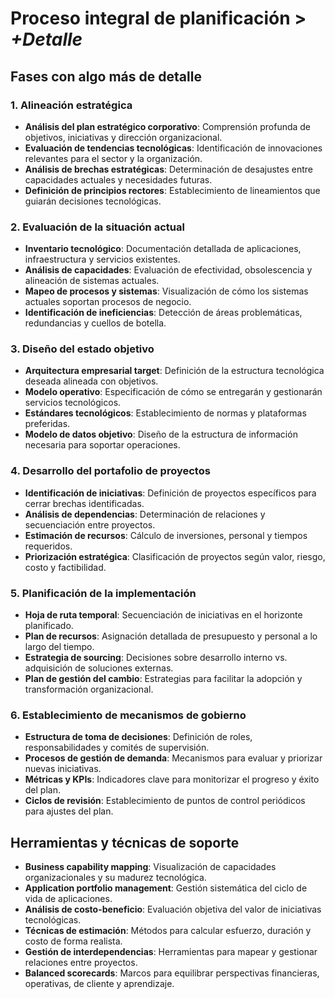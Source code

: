 # Proceso integral de planificación > *+Detalle*

## Fases con algo más de detalle

### 1. Alineación estratégica

- **Análisis del plan estratégico corporativo**: Comprensión profunda de objetivos, iniciativas y dirección organizacional.
- **Evaluación de tendencias tecnológicas**: Identificación de innovaciones relevantes para el sector y la organización.
- **Análisis de brechas estratégicas**: Determinación de desajustes entre capacidades actuales y necesidades futuras.
- **Definición de principios rectores**: Establecimiento de lineamientos que guiarán decisiones tecnológicas.

### 2. Evaluación de la situación actual

- **Inventario tecnológico**: Documentación detallada de aplicaciones, infraestructura y servicios existentes.
- **Análisis de capacidades**: Evaluación de efectividad, obsolescencia y alineación de sistemas actuales.
- **Mapeo de procesos y sistemas**: Visualización de cómo los sistemas actuales soportan procesos de negocio.
- **Identificación de ineficiencias**: Detección de áreas problemáticas, redundancias y cuellos de botella.

### 3. Diseño del estado objetivo

- **Arquitectura empresarial target**: Definición de la estructura tecnológica deseada alineada con objetivos.
- **Modelo operativo**: Especificación de cómo se entregarán y gestionarán servicios tecnológicos.
- **Estándares tecnológicos**: Establecimiento de normas y plataformas preferidas.
- **Modelo de datos objetivo**: Diseño de la estructura de información necesaria para soportar operaciones.

### 4. Desarrollo del portafolio de proyectos

- **Identificación de iniciativas**: Definición de proyectos específicos para cerrar brechas identificadas.
- **Análisis de dependencias**: Determinación de relaciones y secuenciación entre proyectos.
- **Estimación de recursos**: Cálculo de inversiones, personal y tiempos requeridos.
- **Priorización estratégica**: Clasificación de proyectos según valor, riesgo, costo y factibilidad.

### 5. Planificación de la implementación

- **Hoja de ruta temporal**: Secuenciación de iniciativas en el horizonte planificado.
- **Plan de recursos**: Asignación detallada de presupuesto y personal a lo largo del tiempo.
- **Estrategia de sourcing**: Decisiones sobre desarrollo interno vs. adquisición de soluciones externas.
- **Plan de gestión del cambio**: Estrategias para facilitar la adopción y transformación organizacional.

### 6. Establecimiento de mecanismos de gobierno

- **Estructura de toma de decisiones**: Definición de roles, responsabilidades y comités de supervisión.
- **Procesos de gestión de demanda**: Mecanismos para evaluar y priorizar nuevas iniciativas.
- **Métricas y KPIs**: Indicadores clave para monitorizar el progreso y éxito del plan.
- **Ciclos de revisión**: Establecimiento de puntos de control periódicos para ajustes del plan.

## Herramientas y técnicas de soporte

- **Business capability mapping**: Visualización de capacidades organizacionales y su madurez tecnológica.
- **Application portfolio management**: Gestión sistemática del ciclo de vida de aplicaciones.
- **Análisis de costo-beneficio**: Evaluación objetiva del valor de iniciativas tecnológicas.
- **Técnicas de estimación**: Métodos para calcular esfuerzo, duración y costo de forma realista.
- **Gestión de interdependencias**: Herramientas para mapear y gestionar relaciones entre proyectos.
- **Balanced scorecards**: Marcos para equilibrar perspectivas financieras, operativas, de cliente y aprendizaje.
